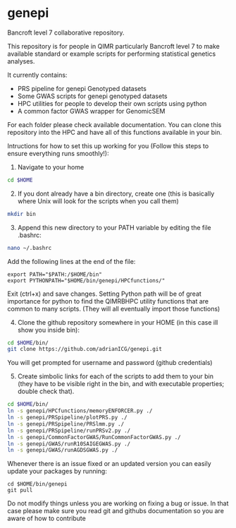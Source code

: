 # genepi
Bancroft level 7 collaborative repository.

This repository is for people in QIMR particularly Bancroft level 7 to make available standard or example scripts for performing statistical genetics analyses.

It currently contains:
* PRS pipeline for genepi Genotyped datasets
* Some GWAS scripts for genepi genotyped datasets
* HPC utilities for people to develop their own scripts using python
* A common factor GWAS wrapper for GenomicSEM

For each folder please check available documentation. You can clone this repository into the HPC and have all of this functions available in your bin.

Intructions for how to set this up working for you (Follow this steps to ensure everything runs smoothly!):

1. Navigate to your home
```bash
cd $HOME
```

2. If you dont already have a bin directory, create one (this is basically where Unix will look for the scripts when you call them)
```bash
mkdir bin
```

3. Append this new directory to your PATH variable by editing the file .bashrc:
```bash
nano ~/.bashrc
```
Add the following lines at the end of the file:
```
export PATH="$PATH:/$HOME/bin"
export PYTHONPATH="$HOME/bin/genepi/HPCfunctions/"
```
Exit (ctrl+x) and save changes. Setting Python path will be of great importance for python to find the QIMRBHPC utility functions that are common to many scripts. (They will all eventually import those functions)

4. Clone the github repository somewhere in your HOME (in this case ill show you inside bin):
```bash
cd $HOME/bin/
git clone https://github.com/adrianICG/genepi.git
```
You will get prompted for username and password (github credentials)

5. Create simbolic links for each of the scripts to add them to your bin (they have to be visible right in the bin, and with executable properties; double check that).
```bash
cd $HOME/bin/
ln -s genepi/HPCfunctions/memoryENFORCER.py ./
ln -s genepi/PRSpipeline/plotPRS.py ./
ln -s genepi/PRSpipeline/PRSlmm.py ./
ln -s genepi/PRSpipeline/runPRSv2.py ./
ln -s genepi/CommonFactorGWAS/RunCommonFactorGWAS.py ./
ln -s genepi/GWAS/runR10SAIGEGWAS.py ./
ln -s genepi/GWAS/runAGDSGWAS.py ./
```

Whenever there is an issue fixed or an updated version you can easily update your packages by running:
```
cd $HOME/bin/genepi
git pull
```
Do not modify things unless you are working on fixing a bug or issue. In that case please make sure you read git and githubs documentation so you are aware of how to contribute
